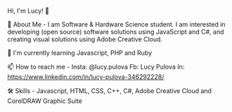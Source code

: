 Hi, I'm Lucy! 👋

🚀 About Me - I am Software & Hardware Science student. I am interested in developing (open source) software solutions using JavaScript and C#, and creating visual solutions using Adobe Creative Cloud.

🧠 I'm currently learning Javascript, PHP and Ruby

📫 How to reach me - Insta: @lucy.pulova          Fb: Lucy Pulova           In: https://www.linkedin.com/in/lucy-pulova-346292228/

🛠 Skills - Javascript, HTML, CSS, C++, C#,   Adobe Creative Cloud and CorelDRAW Graphic Suite

